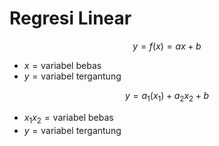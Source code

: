 # Regresi Linear

$$y=f(x)=ax+b$$

- $x=\text{variabel bebas}$
- $y=\text{variabel tergantung}$

$$y=a_1(x_1)+a_2x_2+b$$

- $x_1x_2=\text{variabel bebas}$
- $y=\text{variabel tergantung}$
